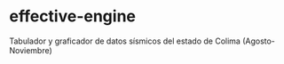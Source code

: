 # effective-engine
Tabulador y graficador de datos sísmicos del estado de Colima (Agosto-Noviembre)
